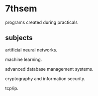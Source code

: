 # 7thsem
programs created during practicals 
## subjects
artificial neural networks.

machine learning.

advanced database management systems.

cryptography and information security.

tcp/ip.

